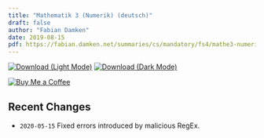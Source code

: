 ```yaml
---
title: "Mathematik 3 (Numerik) (deutsch)"
draft: false
author: "Fabian Damken"
date: 2019-08-15
pdf: https://fabian.damken.net/summaries/cs/mandatory/fs4/mathe3-numerik/mathe3-numerik-summary.pdf
---
```


[![Download (Light Mode)](/download.png)](mathe3-numerik-summary.pdf)
[![Download (Dark Mode)](/download-dark.png)](mathe3-numerik-summary-dark.pdf)

[![Buy Me a Coffee](/kofi.png)](https://ko-fi.com/fdamken)

## Recent Changes
- `2020-05-15` Fixed errors introduced by malicious RegEx.

